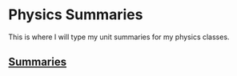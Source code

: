 # Physics Summaries

This is where I will type my unit summaries for my physics classes.

## [Summaries](PDFs/)

